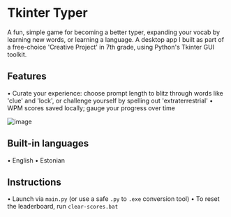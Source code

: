 # Tkinter Typer

A fun, simple game for becoming a better typer, expanding your vocab by learning new words, or learning a language. A desktop app I built as part of a free-choice 'Creative Project' in 7th grade, using Python's Tkinter GUI toolkit.

## Features
• Curate your experience: choose prompt length to blitz through words like 'clue' and 'lock', or challenge yourself by spelling out 'extraterrestrial'
• WPM scores saved locally; gauge your progress over time

![image](https://github.com/user-attachments/assets/258c7990-f18b-4523-abf2-9054279e8a22)

## Built-in languages
• English
• Estonian

## Instructions
• Launch via `main.py` (or use a safe `.py` to `.exe` conversion tool)
• To reset the leaderboard, run `clear-scores.bat`
